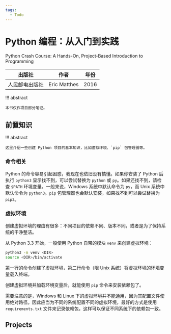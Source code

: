 ```yaml
---
tags:
  - Todo
---
```


# Python 编程：从入门到实践

Python Crash Course: A Hands-On, Project-Based Introduction to Programming

| 出版社 | 作者 | 年份 |
| - | - | - |
| 人民邮电出版社 | Eric Matthes | 2016 |

<!-- prettier-ignore-start -->
!!! abstract
    
    本书仅作项目部分笔记。
<!-- prettier-ignore-end -->

## 前置知识

<!-- prettier-ignore-start -->
!!! abstract

    这里介绍一些创建 Python 项目的基本知识，比如虚拟环境、`pip` 包管理器等。
<!-- prettier-ignore-end -->

### 命令相关

Python 的命令容易引起困惑，我现在也依旧没有搞懂。如果你安装了 Python 后执行 `python3` 显示找不到，可以尝试替换为 `python` 或 `py`。如果还找不到，请检查 `$PATH` 环境变量。一般来说，Windows 系统中默认命令为 `py`，而 Unix 系统中默认命令为 `python3`。`pip` 包管理器也会默认安装，如果找不到可以尝试替换为 `pip3`。

### 虚拟环境

创建虚拟环境的理由有很多：不同项目的依赖不同、版本不同，或者是为了保持系统的干净整洁。

从 Python 3.3 开始，一般使用 Python 自带的模块 `venv` 来创建虚拟环境：

```bash
python3 -m venv <DIR>
source <DIR>/bin/activate
```

第一行的命令创建了虚拟环境，第二行命令（限 Unix 系统）将虚拟环境的环境变量载入终端。

创建虚拟环境并加载环境变量后，就能使用 `pip` 命令来安装依赖包了。

需要注意的是，Windows 和 Linux 下的虚拟环境并不能通用，因为其配置文件使用绝对路径。因此应当为不同的系统配置不同的虚拟环境，最好的方式是使用 `requirements.txt` 文件来记录依赖包，这样可以保证不同系统下的依赖包一致。

## Projects

### 

